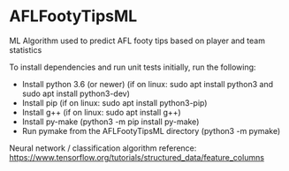 # AFLFootyTipsML
ML Algorithm used to predict AFL footy tips based on player and team statistics

To install dependencies and run unit tests initially, run the following:
- Install python 3.6 (or newer) (if on linux: sudo apt install python3 and sudo apt install python3-dev)
- Install pip (if on linux: sudo apt install python3-pip)
- Install g++ (if on linux: sudo apt install g++)
- Install py-make (python3 -m pip install py-make)
- Run pymake from the AFLFootyTipsML directory (python3 -m pymake)


Neural network / classification algorithm reference:
https://www.tensorflow.org/tutorials/structured_data/feature_columns
